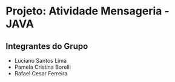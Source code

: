 # Projeto: Atividade Mensageria - JAVA

## Integrantes do Grupo

- Luciano Santos Lima  
- Pamela Cristina Borelli  
- Rafael Cesar Ferreira  
